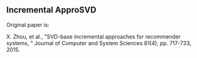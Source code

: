 ## Incremental ApproSVD

Original paper is:

X. Zhou, et al., "SVD-base incremental approaches for recommender systems, " Journal of Computer and System Sciences 81(4), pp. 717-733, 2015.


